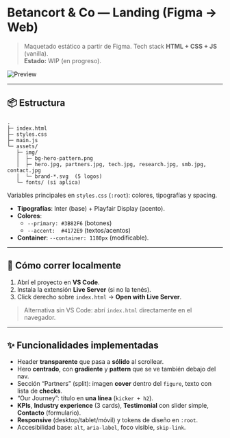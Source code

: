 # Betancort & Co — Landing (Figma → Web)

> Maquetado estático a partir de Figma. Tech stack **HTML + CSS + JS** (vanilla).  
> **Estado:** WIP (en progreso).

![Preview](./assets/preview.png)

---

## 📦 Estructura
```
.
├─ index.html
├─ styles.css
├─ main.js
└─ assets/
   ├─ img/
   │  ├─ bg-hero-pattern.png
   │  ├─ hero.jpg, partners.jpg, tech.jpg, research.jpg, smb.jpg, contact.jpg
   │  └─ brand-*.svg  (5 logos)
   └─ fonts/ (si aplica)

```
Variables principales en `styles.css` (`:root`): colores, tipografías y spacing.

- **Tipografías**: Inter (base) + Playfair Display (acento).
- **Colores**:
  - `--primary: #3B82F6` (botones)
  - `--accent:  #4172E9` (textos/acentos)
- **Container**: `--container: 1180px` (modificable).

---

## 🚀 Cómo correr localmente
1. Abrí el proyecto en **VS Code**.
2. Instala la extensión **Live Server** (si no la tenés).
3. Click derecho sobre `index.html` → **Open with Live Server**.

> Alternativa sin VS Code: abrí `index.html` directamente en el navegador.

---

## ✨ Funcionalidades implementadas
- Header **transparente** que pasa a **sólido** al scrollear.
- Hero **centrado**, con **gradiente** y **pattern** que se ve también debajo del nav.
- Sección “Partners” (split): imagen **cover** dentro del `figure`, texto con lista de **checks**.
- “Our Journey”: título en **una línea** (`kicker + h2`).
- **KPIs**, **Industry experience** (3 cards), **Testimonial** con slider simple, **Contacto** (formulario).
- **Responsive** (desktop/tablet/móvil) y tokens de diseño en `:root`.
- Accesibilidad base: `alt`, `aria-label`, foco visible, `skip-link`.



